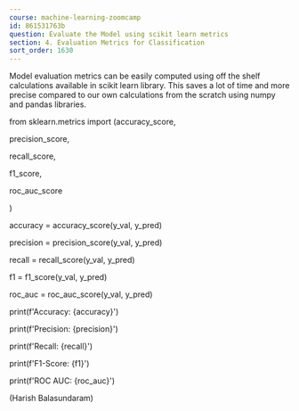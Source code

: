 ```yaml
---
course: machine-learning-zoomcamp
id: 861531763b
question: Evaluate the Model using scikit learn metrics
section: 4. Evaluation Metrics for Classification
sort_order: 1630
---
```


Model evaluation metrics can be easily computed using off the shelf calculations available in scikit learn library. This saves a lot of time and more precise compared to our own calculations from the scratch using numpy and pandas libraries.

from sklearn.metrics import (accuracy_score,

precision_score,

recall_score,

f1_score,

roc_auc_score

)

accuracy = accuracy_score(y_val, y_pred)

precision = precision_score(y_val, y_pred)

recall = recall_score(y_val, y_pred)

f1 = f1_score(y_val, y_pred)

roc_auc = roc_auc_score(y_val, y_pred)

print(f'Accuracy: {accuracy}')

print(f'Precision: {precision}')

print(f'Recall: {recall}')

print(f'F1-Score: {f1}')

print(f'ROC AUC: {roc_auc}')

(Harish Balasundaram)

